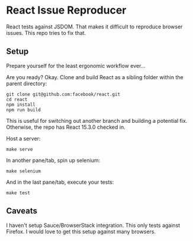 # React Issue Reproducer

React tests against JSDOM. That makes it difficult to reproduce
browser issues. This repo tries to fix that.

## Setup

Prepare yourself for the least ergonomic workflow ever...

Are you ready? Okay. Clone and build React as a sibling folder within the parent directory:

```
git clone git@github.com:facebook/react.git
cd react
npm install
npm run build
```

This is useful for switching out another branch and building a
potential fix. Otherwise, the repo has React 15.3.0 checked in.

Host a server:

```
make serve
```

In another pane/tab, spin up selenium:

```
make selenium
```

And in the last pane/tab, execute your tests:

```
make test
```

## Caveats

I haven't setup Sauce/BrowserStack integration. This only tests
against Firefox. I would love to get this setup against many browsers.
